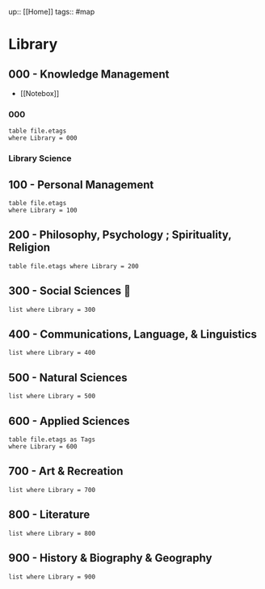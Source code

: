 up:: [[Home]]
tags:: #map

# Library

## 000 - Knowledge Management

- [[Notebox]] 
### 000

```dataview
table file.etags
where Library = 000
```

### Library Science



## 100 - Personal Management

```dataview
table file.etags
where Library = 100
```

## 200 - Philosophy, Psychology ; Spirituality, Religion

```dataview
table file.etags where Library = 200
```

## 300 - Social Sciences 👥

```dataview
list where Library = 300
```

## 400 - Communications, Language, & Linguistics

```dataview
list where Library = 400
```

## 500 - Natural Sciences

```dataview
list where Library = 500
```

## 600 - Applied Sciences

```dataview
table file.etags as Tags
where Library = 600
```

## 700 - Art & Recreation

```dataview
list where Library = 700
```

## 800 - Literature

```dataview
list where Library = 800
```

## 900 - History & Biography & Geography

```dataview
list where Library = 900
```
